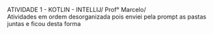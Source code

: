 ATIVIDADE 1 - KOTLIN - INTELLIJ/ 
Prof° Marcelo/  
Atividades em ordem desorganizada pois enviei pela prompt as pastas juntas e ficou desta forma
